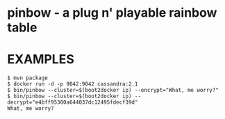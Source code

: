 # pinbow - a plug n' playable rainbow table

# EXAMPLES

```
$ mvn package
$ docker run -d -p 9042:9042 cassandra:2.1
$ bin/pinbow --cluster=$(boot2docker ip) --encrypt="What, me worry?"
$ bin/pinbow --cluster=$(boot2docker ip) --decrypt="e4bff95300a644037dc12495fdecf39d"
What, me worry?
```
